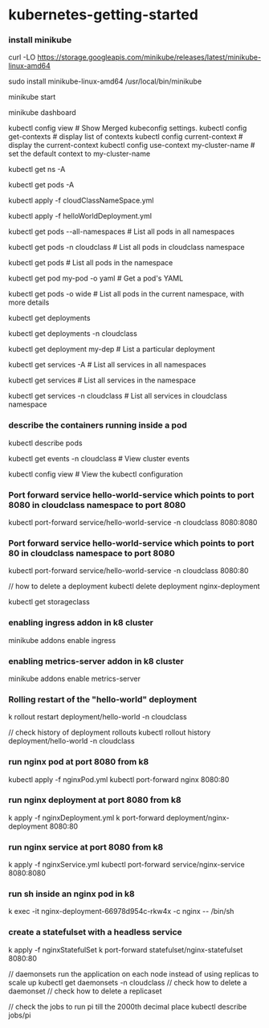 # kubernetes-getting-started

### install minikube

curl -LO https://storage.googleapis.com/minikube/releases/latest/minikube-linux-amd64

sudo install minikube-linux-amd64 /usr/local/bin/minikube

minikube start

minikube dashboard

kubectl config view # Show Merged kubeconfig settings.
kubectl config get-contexts # display list of contexts
kubectl config current-context # display the current-context
kubectl config use-context my-cluster-name # set the default context to my-cluster-name

kubectl get ns -A

kubectl get pods -A

kubectl apply -f cloudClassNameSpace.yml

kubectl apply -f helloWorldDeployment.yml

kubectl get pods --all-namespaces # List all pods in all namespaces

kubectl get pods -n cloudclass # List all pods in cloudclass namespace

kubectl get pods # List all pods in the namespace

kubectl get pod my-pod -o yaml # Get a pod's YAML

kubectl get pods -o wide # List all pods in the current namespace, with more details

kubectl get deployments

kubectl get deployments -n cloudclass

kubectl get deployment my-dep # List a particular deployment

kubectl get services -A # List all services in all namespaces

kubectl get services # List all services in the namespace

kubectl get services -n cloudclass # List all services in cloudclass namespace

### describe the containers running inside a pod

kubectl describe pods <pod name>

kubectl get events -n cloudclass # View cluster events

kubectl config view # View the kubectl configuration

### Port forward service hello-world-service which points to port 8080 in cloudclass namespace to port 8080

kubectl port-forward service/hello-world-service -n cloudclass 8080:8080

### Port forward service hello-world-service which points to port 80 in cloudclass namespace to port 8080

kubectl port-forward service/hello-world-service -n cloudclass 8080:80

// how to delete a deployment
kubectl delete deployment nginx-deployment

kubectl get storageclass

### enabling ingress addon in k8 cluster

minikube addons enable ingress

### enabling metrics-server addon in k8 cluster

minikube addons enable metrics-server

### Rolling restart of the "hello-world" deployment

k rollout restart deployment/hello-world -n cloudclass

// check history of deployment rollouts
kubectl rollout history deployment/hello-world -n cloudclass

### run nginx pod at port 8080 from k8

kubectl apply -f nginxPod.yml
kubectl port-forward nginx 8080:80

### run nginx deployment at port 8080 from k8

k apply -f nginxDeployment.yml
k port-forward deployment/nginx-deployment 8080:80

### run nginx service at port 8080 from k8

k apply -f nginxService.yml
kubectl port-forward service/nginx-service 8080:8080

### run sh inside an nginx pod in k8

k exec -it nginx-deployment-66978d954c-rkw4x -c nginx -- /bin/sh

### create a statefulset with a headless service

k apply -f nginxStatefulSet
k port-forward statefulset/nginx-statefulset 8080:80

// daemonsets run the application on each node instead of using replicas to scale up
kubectl get daemonsets -n cloudclass
// check how to delete a daemonset
// check how to delete a replicaset

// check the jobs to run pi till the 2000th decimal place
kubectl describe jobs/pi
